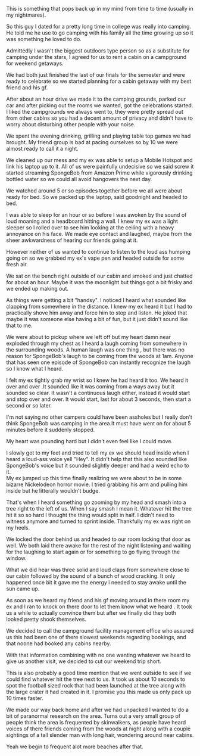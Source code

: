 This is something that pops back up in my mind from time to time (usually in my nightmares). 

So this guy I dated for a pretty long time in college was really into camping. He told me he use to go camping with his family all the time growing up so it was something he loved to do. 

Admittedly I wasn't the biggest outdoors type person so as a substitute for camping under the stars, I agreed for us to rent a cabin on a campground for weekend getaways.

We had both just finished the last of our finals for the semester and were ready to celebrate so we started planning for a cabin getaway with my best friend and his gf.

After about an hour drive we made it to the camping grounds, parked our car and after picking out the rooms we wanted, got the celebrations started. I liked the campgrounds we always went to, they were pretty spread out from other cabins so you had a decent amount of privacy and didn't have to worry about disturbing other people with your noise. 

We spent the evening drinking, grilling and playing table top games we had brought. My friend group is bad at pacing ourselves so by 10 we were almost ready to call it a night. 

We cleaned up our mess and my ex was able to setup a Mobile Hotspot and link his laptop up to it.  All of us were painfully undecisive so we said screw it started streaming SpongeBob from Amazon Prime while vigorously drinking bottled water so we could all avoid hangovers the next day. 

We watched around 5 or so episodes together before we all were about ready for bed. So we packed up the laptop, said goodnight and headed to bed. 

I was able to sleep for an hour or so before I was awoken by the sound of loud moaning and a headboard hitting a wall. I knew my ex was a light sleeper so I rolled over to see him looking at the ceiling with a  heavy annoyance on his face. We made eye contact and laughed, maybe from the sheer awkwardness of hearing our friends going at it. 

However neither of us wanted to continue to listen to the loud ass humping going on so we grabbed my ex's vape pen and headed outside for some fresh air. 

We sat on the bench right outside of our cabin and smoked and just chatted for about an hour. Maybe it was the moonlight but things got a bit frisky and we ended up making out. 

As things were getting a bit "handsy". I noticed I heard what sounded like clapping from somewhere in the distance. I knew my ex heard it but I had to practically shove him away and force him to stop and listen. He joked that maybe it was someone else having a bit of fun, but it just didn't sound like that to me. 

We were about to pickup where we left off but my heart damn near exploded through my chest as I heard a laugh coming from somewhere in the surrounding woods. A human laugh was one thing , but there was no reason for SpongeBob's laugh to be coming from the woods at 1am. Anyone that has seen one episode of SpongeBob can instantly recognize the laugh so I know what I heard. 

I felt my ex tightly grab my wrist so I knew he had heard it too. We heard it over and over .It sounded like it was coming from a  ways away but it sounded so clear. It wasn't a continuous laugh either, instead it would start and stop over and over. It would start, last for about 3 seconds, then start a second or so later.

 I'm not saying no other campers could have been assholes but I really don't think SpongeBob was camping in the area.It must have went on for about 5 minutes before it suddenly stopped. 

My heart was pounding hard but I didn't even feel like I could move.

I  slowly got to my feet and tried to  tell my ex we should head inside when I heard a loud-ass voice yell "Hey". It didn't help that this also sounded like SpongeBob's voice but it sounded slightly deeper and had a weird echo to it.  
 My ex jumped up this time  finally realizing we were about to be in some bizarre Nickelodeon horror movie. I tried grabbing his arm and pulling him inside but he litterally wouldn't budge. 

 That's when I heard something go zooming by my head and smash into a tree right to the left of us. When I say smash I mean it. Whatever hit the tree hit it so so hard I thought the thing would split in half.  I didn't need to witness anymore and turned to sprint inside. Thankfully my ex was right on my heels. 

We locked the door behind us and headed to our room locking that door as well. We both laid there awake for the rest of the night listening and waiting for the laughing to start again or for something to go flying through the window. 

What we did hear was three solid and loud claps from somewhere close to our cabin followed by the sound of a bunch of wood cracking. It only happened once bit it gave me the energy i needed to stay awake until the sun came up.

As soon as we heard my friend and his gf moving around in there room my ex and I ran to knock on there door to let them know what we heard . It took us a while to actually convince them but after we finally did they both looked pretty shook themselves.

We decided to call the campground facility management office who assured us this had been one of there slowest weekends regarding bookings, and that noone had booked any cabins nearby. 

With that information combining with no one wanting whatever we heard to give us another visit, we decided to cut our weekend trip short.

This is also probably a good time mention that we went outside to see if we could find whatever hit the tree next to us. It took us about 10 seconds to spot the football sized rock that had been launched at the tree along with the large crater it had created in it. I promise you this made us only pack up 10 times faster. 

We made our way back home and after we had unpacked I wanted to do a bit of paranormal research on the area. Turns out a very small group of people think the area is frequented by skinwalkers, as people have heard voices of there friends coming from the woods at night along with a couple sightings of a tall slender man with long hair, wondering around near cabins.

Yeah we begin to frequent alot more beaches after that.